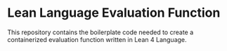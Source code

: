 # Lean Language Evaluation Function

This repository contains the boilerplate code needed to create a containerized evaluation function written in Lean 4 Language.
